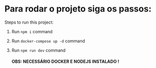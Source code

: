 # Para rodar o projeto siga os passos:

Steps to run this project:

1. Run `npm i` command
2. Run `docker-compose up -d` command
3. Run `npm run dev` command

   #### OBS: NECESSÁRIO DOCKER E NODEJS INSTALADO !

